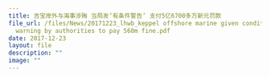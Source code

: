 ```yaml
---
title: 吉宝岸外与海事涉贿 当局发‘有条件警告’ 支付5亿6700多万新元罚款
file_url: /files/News/20171223_lhwb_keppel offshore marine given conditional
  warning by authorities to pay 560m fine.pdf
date: 2017-12-23
layout: file
description: ""
image: ""
---
```

